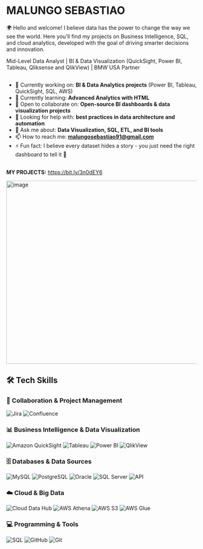# MALUNGO SEBASTIAO
🌍 Hello and welcome!
I believe data has the power to change the way we see the world. Here you’ll find my projects on Business Intelligence, SQL, and cloud analytics, developed with the goal of driving smarter decisions and innovation.

Mid-Level Data Analyst | BI & Data Visualization (QuickSight, Power BI, Tableau, Qliksense and QlikView) | BMW USA Partner
## 
- 🔭 Currently working on: **BI & Data Analytics projects** (Power BI, Tableau, QuickSight, SQL, AWS)  
- 🌱 Currently learning: **Advanced Analytics with HTML**  
- 👯 Open to collaborate on: **Open-source BI dashboards & data visualization projects**  
- 🤔 Looking for help with: **best practices in data architecture and automation**  
- 💬 Ask me about: **Data Visualization, SQL, ETL, and BI tools**  
- 📫 How to reach me: **malungosebastiao91@gmail.com**  
- ⚡ Fun fact: I believe every dataset hides a story - you just need the right dashboard to tell it 🚀 
##

**MY PROJECTS:** https://bit.ly/3n0dEY6

<img width="1414" height="484" alt="image" src="https://github.com/user-attachments/assets/0257c55b-0e1c-410b-8617-9ba2812c6fe1" />


##

## 🛠️ Tech Skills

### 📂 Collaboration & Project Management
![Jira](https://img.shields.io/badge/Jira-0052CC?style=for-the-badge&logo=jira&logoColor=white)
![Confluence](https://img.shields.io/badge/Confluence-172B4D?style=for-the-badge&logo=confluence&logoColor=white)


### 📊 Business Intelligence & Data Visualization
![Amazon QuickSight](https://img.shields.io/badge/Amazon%20QuickSight-232F3E?style=for-the-badge&logo=amazon-aws&logoColor=white)
![Tableau](https://img.shields.io/badge/Tableau-E97627?style=for-the-badge&logo=tableau&logoColor=white)
![Power BI](https://img.shields.io/badge/Power%20BI-F2C811?style=for-the-badge&logo=power-bi&logoColor=black)
![QlikView](https://img.shields.io/badge/QlikView-4CAF50?style=for-the-badge&logo=qlik&logoColor=white)


### 🗄️ Databases & Data Sources
![MySQL](https://img.shields.io/badge/MySQL-4479A1?style=for-the-badge&logo=mysql&logoColor=white)
![PostgreSQL](https://img.shields.io/badge/PostgreSQL-336791?style=for-the-badge&logo=postgresql&logoColor=white)
![Oracle](https://img.shields.io/badge/Oracle-F80000?style=for-the-badge&logo=oracle&logoColor=white)
![SQL Server](https://img.shields.io/badge/SQL%20Server-CC2927?style=for-the-badge&logo=microsoft-sql-server&logoColor=white)
![API](https://img.shields.io/badge/API-FF6C37?style=for-the-badge&logo=fastapi&logoColor=white)


### ☁️ Cloud & Big Data
![Cloud Data Hub](https://img.shields.io/badge/CDH%20-%20Cloud%20Data%20Hub-4285F4?style=for-the-badge&logo=google-cloud&logoColor=white)
![AWS Athena](https://img.shields.io/badge/AWS%20Athena-232F3E?style=for-the-badge&logo=amazon-aws&logoColor=white)
![AWS S3](https://img.shields.io/badge/AWS%20S3-569A31?style=for-the-badge&logo=amazons3&logoColor=white)
![AWS Glue](https://img.shields.io/badge/AWS%20Glue-FF9900?style=for-the-badge&logo=amazon-aws&logoColor=white)


### 💻 Programming & Tools
![SQL](https://img.shields.io/badge/SQL-003B57?style=for-the-badge&logo=database&logoColor=white)
![GitHub](https://img.shields.io/badge/GitHub-181717?style=for-the-badge&logo=github&logoColor=white)
![Git](https://img.shields.io/badge/Git-F05032?style=for-the-badge&logo=git&logoColor=white)









